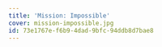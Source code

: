 ```yaml
---
title: 'Mission: Impossible'
cover: mission-impossible.jpg
id: 73e1767e-f6b9-4dad-9bfc-94ddb8d7bae8
---
```

